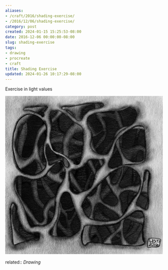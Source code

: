 ```yaml
---
aliases:
- /craft/2016/shading-exercise/
- /2016/12/06/shading-exercise/
category: post
created: 2024-01-15 15:25:53-08:00
date: 2016-12-06 00:00:00-08:00
slug: shading-exercise
tags:
- drawing
- procreate
- craft
title: Shading Exercise
updated: 2024-01-26 10:17:29-08:00
---
```


Exercise in light values

![attachments/img/2016/cover-2016-12-06.jpg](../../../attachments/img/2016/cover-2016-12-06.jpg)

related:: *Drawing*